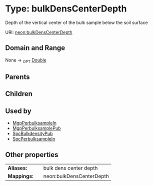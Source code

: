 
# Type: bulkDensCenterDepth


Depth of the vertical center of the bulk sample below the soil surface

URI: [neon:bulkDensCenterDepth](https://data.neonscience.org/bulkDensCenterDepth)


## Domain and Range

None ->  <sub>OPT</sub> [Double](types/Double.md)

## Parents


## Children


## Used by

 * [MgpPerbulksampleIn](MgpPerbulksampleIn.md)
 * [MgpPerbulksamplePub](MgpPerbulksamplePub.md)
 * [SpcBulkdensityPub](SpcBulkdensityPub.md)
 * [SpcPerbulksampleIn](SpcPerbulksampleIn.md)

## Other properties

|  |  |  |
| --- | --- | --- |
| **Aliases:** | | bulk dens center depth |
| **Mappings:** | | neon:bulkDensCenterDepth |

